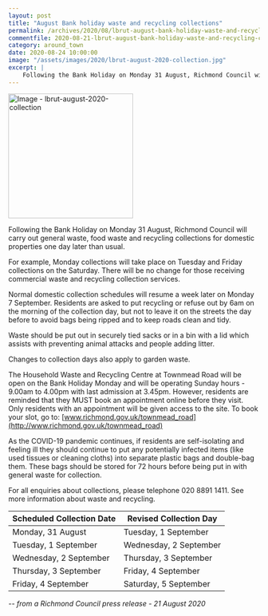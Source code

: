```yaml
---
layout: post
title: "August Bank holiday waste and recycling collections"
permalink: /archives/2020/08/lbrut-august-bank-holiday-waste-and-recycling-collections.html
commentfile: 2020-08-21-lbrut-august-bank-holiday-waste-and-recycling-collections
category: around_town
date: 2020-08-24 10:00:00
image: "/assets/images/2020/lbrut-august-2020-collection.jpg"
excerpt: |
    Following the Bank Holiday on Monday 31 August, Richmond Council will carry out general waste, food waste and recycling collections for domestic properties one day later than usual.
---
```

<a href="/assets/images/2020/lbrut-august-2020-collection.jpg" title="Click for a larger image"><img src="/assets/images/2020/lbrut-august-2020-collection-thumb.jpg" width="250" alt="Image - lbrut-august-2020-collection"  class="photo right"/></a>

Following the Bank Holiday on Monday 31 August, Richmond Council will carry out general waste, food waste and recycling collections for domestic properties one day later than usual.

For example, Monday collections will take place on Tuesday and Friday collections on the Saturday. There will be no change for those receiving commercial waste and recycling collection services.

Normal domestic collection schedules will resume a week later on Monday 7 September. Residents are asked to put recycling or refuse out by 6am on the morning of the collection day, but not to leave it on the streets the day before to avoid bags being ripped and to keep roads clean and tidy.

Waste should be put out in securely tied sacks or in a bin with a lid which assists with preventing animal attacks and people adding litter.

Changes to collection days also apply to garden waste.

The Household Waste and Recycling Centre at Townmead Road will be open on the Bank Holiday Monday and will be operating Sunday hours - 9.00am to 4.00pm with last admission at 3.45pm. However, residents are reminded that they MUST book an appointment online before they visit. Only residents with an appointment will be given access to the site. To book your slot, go to: [www.richmond.gov.uk/townmead_road](http://www.richmond.gov.uk/townmead_road)

As the COVID-19 pandemic continues, if residents are self-isolating and feeling ill they should continue to put any potentially infected items (like used tissues or cleaning cloths) into separate plastic bags and double-bag them. These bags should be stored for 72 hours before being put in with general waste for collection.

For all enquiries about collections, please telephone 020 8891 1411. See more information about waste and recycling.

| Scheduled Collection Date | Revised Collection Day |
| ------------------------- | ---------------------- |
| Monday, 31 August         | Tuesday, 1 September   |
| Tuesday, 1 September      | Wednesday, 2 September |
| Wednesday, 2 September    | Thursday, 3 September  |
| Thursday, 3 September     | Friday, 4 September    |
| Friday, 4 September       | Saturday, 5 September  |


<cite>-- from a Richmond Council press release - 21 August 2020</cite>
